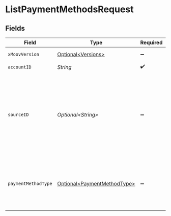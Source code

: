 # ListPaymentMethodsRequest


## Fields

| Field                                                                                                                                                                                                                                                                                          | Type                                                                                                                                                                                                                                                                                           | Required                                                                                                                                                                                                                                                                                       | Description                                                                                                                                                                                                                                                                                    |
| ---------------------------------------------------------------------------------------------------------------------------------------------------------------------------------------------------------------------------------------------------------------------------------------------- | ---------------------------------------------------------------------------------------------------------------------------------------------------------------------------------------------------------------------------------------------------------------------------------------------- | ---------------------------------------------------------------------------------------------------------------------------------------------------------------------------------------------------------------------------------------------------------------------------------------------- | ---------------------------------------------------------------------------------------------------------------------------------------------------------------------------------------------------------------------------------------------------------------------------------------------- |
| `xMoovVersion`                                                                                                                                                                                                                                                                                 | [Optional\<Versions>](../../models/components/Versions.md)                                                                                                                                                                                                                                     | :heavy_minus_sign:                                                                                                                                                                                                                                                                             | Specify an API version.                                                                                                                                                                                                                                                                        |
| `accountID`                                                                                                                                                                                                                                                                                    | *String*                                                                                                                                                                                                                                                                                       | :heavy_check_mark:                                                                                                                                                                                                                                                                             | N/A                                                                                                                                                                                                                                                                                            |
| `sourceID`                                                                                                                                                                                                                                                                                     | *Optional\<String>*                                                                                                                                                                                                                                                                            | :heavy_minus_sign:                                                                                                                                                                                                                                                                             | Optional parameter to filter the account's payment methods by source ID. <br/><br/>A source ID can be a [walletID](https://docs.moov.io/api/sources/wallets/list/), [cardID](https://docs.moov.io/api/sources/cards/list/), <br/>or [bankAccountID](https://docs.moov.io/api/sources/bank-accounts/list/). |
| `paymentMethodType`                                                                                                                                                                                                                                                                            | [Optional\<PaymentMethodType>](../../models/components/PaymentMethodType.md)                                                                                                                                                                                                                   | :heavy_minus_sign:                                                                                                                                                                                                                                                                             | Optional parameter to filter the account's payment methods by payment method type.                                                                                                                                                                                                             |